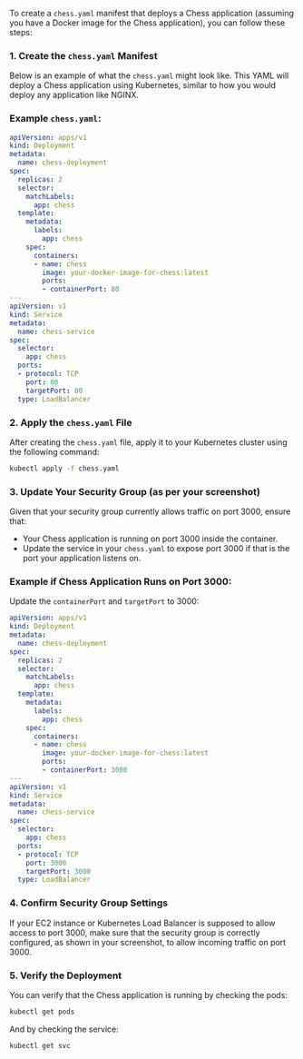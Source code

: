 To create a `chess.yaml` manifest that deploys a Chess application (assuming you have a Docker image for the Chess application), you can follow these steps:

### 1. Create the `chess.yaml` Manifest

Below is an example of what the `chess.yaml` might look like. This YAML will deploy a Chess application using Kubernetes, similar to how you would deploy any application like NGINX.

### Example `chess.yaml`:

```yaml
apiVersion: apps/v1
kind: Deployment
metadata:
  name: chess-deployment
spec:
  replicas: 2
  selector:
    matchLabels:
      app: chess
  template:
    metadata:
      labels:
        app: chess
    spec:
      containers:
      - name: chess
        image: your-docker-image-for-chess:latest
        ports:
        - containerPort: 80
---
apiVersion: v1
kind: Service
metadata:
  name: chess-service
spec:
  selector:
    app: chess
  ports:
  - protocol: TCP
    port: 80
    targetPort: 80
  type: LoadBalancer
```

### 2. Apply the `chess.yaml` File

After creating the `chess.yaml` file, apply it to your Kubernetes cluster using the following command:

```bash
kubectl apply -f chess.yaml
```

### 3. Update Your Security Group (as per your screenshot)

Given that your security group currently allows traffic on port 3000, ensure that:

- Your Chess application is running on port 3000 inside the container.
- Update the service in your `chess.yaml` to expose port 3000 if that is the port your application listens on.

### Example if Chess Application Runs on Port 3000:

Update the `containerPort` and `targetPort` to 3000:

```yaml
apiVersion: apps/v1
kind: Deployment
metadata:
  name: chess-deployment
spec:
  replicas: 2
  selector:
    matchLabels:
      app: chess
  template:
    metadata:
      labels:
        app: chess
    spec:
      containers:
      - name: chess
        image: your-docker-image-for-chess:latest
        ports:
        - containerPort: 3000
---
apiVersion: v1
kind: Service
metadata:
  name: chess-service
spec:
  selector:
    app: chess
  ports:
  - protocol: TCP
    port: 3000
    targetPort: 3000
  type: LoadBalancer
```

### 4. Confirm Security Group Settings

If your EC2 instance or Kubernetes Load Balancer is supposed to allow access to port 3000, make sure that the security group is correctly configured, as shown in your screenshot, to allow incoming traffic on port 3000.

### 5. Verify the Deployment

You can verify that the Chess application is running by checking the pods:

```bash
kubectl get pods
```

And by checking the service:

```bash
kubectl get svc
```

